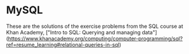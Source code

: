 # MySQL

These are the solutions of the exercise problems from the SQL course at Khan Academy, ["Intro to SQL: Querying and managing data"] (https://www.khanacademy.org/computing/computer-programming/sql?ref=resume_learning#relational-queries-in-sql)
